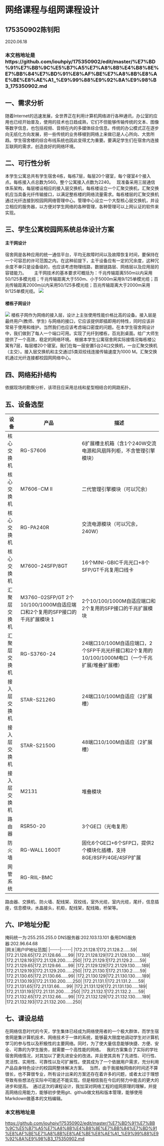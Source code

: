 # 网络课程与组网课程设计
## 175350902陈钊阳
2020.06.18
### 本文档地址是https://github.com/iouhpiy/175350902/edit/master/%E7%BD%91%E7%BB%9C%E5%B7%A5%E7%A8%8B%E4%B8%8E%E7%BB%84%E7%BD%91%E8%AF%BE%E7%A8%8B%E8%AE%BE%E8%AE%A1_%E9%99%88%E9%92%8A%E9%98%B3_175350902.md
## 一、需求分析
 随着Internet的迅速发展，全世界正在利用计算机网络进行各种通讯，办公室的应用也已经开始普及，使用的技术也日趋成熟，它们不但能够传输传统的文本、图像等数字信息，也包括视频、音频在内的多媒体综合信息。传统的办公模式正在逐步向无纸化方向发展，把一些传统的业务移植到网络上来做已是人心所向、大势所趋。学生宿舍楼的综合布线系统也因此变得尤为重要。要满足学生们在宿舍内连接互联网的需求，创造良好的网络环境。
## 二、可行性分析
本学生公寓总共有学生宿舍4栋，每栋7层，每层20个寝室，每个寝室4个接入点。每栋接入点总数为560。整个公寓接入点数为2240。 
现准备采用三层通信体系架构，每层楼设相应的接入层交换机，每栋楼设立一个汇聚交换机，汇聚交换机应当具备光纤传输接口，以满足整栋楼的网络流量需求。每栋楼层的汇聚交换机通过光纤连接到校园网网络管理中心。管理中心设立一个大型核心层交换机，并设立相应的服务器，以方便对学生网络的各种管理，各种管理可以上网认证的软件来实现。
## 三、学生公寓校园网系统总体设计方案
#### 主干网设计
宿舍网是各种应用的统一通信平台，平均无故障时间以及故障恢复时间，要保持在一个可容忍的许可范围之内。在这种前提下，主干设备应有一定的冗余度，这种冗余度不单只是设备级的，也应该考虑物理线路，数据链路层、网络层以及应用层的容错能力。   
主干网技术的基本要求可概括为：千兆传输距离550m以内采用50/125多模光缆；千兆传输距离大于550m、小于5000m采用9/125单模光缆；百兆传输距离2000m以内采用50/125多模光缆；百兆传输距离大于2000m采用9/125单模光缆。
![](https://s1.ax1x.com/2020/06/18/NnGCU1.jpg)
#### 楼栋子网设计
![](https://s1.ax1x.com/2020/06/18/NnGvJP.jpg)
楼栋子网作为网络的接入层，设计上主张使用性能价格比高的设备。接入层是最终用户(教师、学生) 与网络的接口，它应该提供即插即用的特性，同时应该非常易于使用和维护。当然我们也应该考虑端口密度的问题。在本学生宿舍网设计中，我们做到了每人一个端口可用。实现了光纤到楼栋，百兆到桌面。给广大师生提供了一个高效，稳定的网络环境。
根据本学生公寓宿舍网实际接情况每栋楼公寓有7层，每层楼20个寝室。我们在每一层安置5台24口交换机，一台汇聚交换机（主交）。接入层交换机和主交通过5类双绞线连接传输速度为1000 M。汇聚交换机通过光纤连接都校园网网络中心。
## 四、网络拓扑结构
依据现场的勘察分析，该项目应采用总线和星型相结合的网路拓扑。
## 五、设备选型
|设备|产品|描述|
|-----|-----|-----|
|核心交换机|RG-S7606|6扩展槽主机箱（含1个240W交流电源和风扇阵列柜，不含管理引擎模块）|
|核心交换机|M7606-CM II|二代管理引擎模块（可以冗余）|
|核心交换机|RG-PA240R|交流电源模块（可以冗余，240W）|
|核心交换机|M7600-24SFP/8GT|16个MINI-GBIC千兆光口+8个SFP/GT千兆复用口线卡|
|汇聚层交换机|	M3760-02SFP/GT	2个10/100/1000M自适应端口和2个复用的SFP接口的千兆扩展模块	1|2个10/100/1000M自适应端口和2个复用的SFP接口的千兆扩展模块|
|汇聚层交换机|RG-S3760-24|24端口10/100M自适应端口，2个SFP千兆光纤接口和2个复用的10/100/1000M电口（一个千兆扩展/堆叠扩展槽）|
|接入层交换机|STAR-S2126G|24端口10/100M自适应（2扩展槽）|
|接入层交换机|	STAR-S2150G|48端口10/100M自适应（2扩展槽）|
|接入层交换机|M2131|堆叠模块|
|路由器|RSR50-20|3个GE口（光电复用）|
|防火墙|RG-WALL 1600T|固化6个GE口+6个SFP口，提供2个模块化插槽，支持8GE/8SFP/4GE/4SFP扩展|
|网管系统|RG-RIIL-BMC||

路由器、交换机、防火墙、配线架、双绞线，室外光缆，室内光缆，尾纤，信息插座，信息模块，水晶接头，机柜，配线架，配线箱，桥架等。
## 六、IP地址分配
掩码统一为:255.255.255.0     DNS服务器:202.103.13.101     备用DNS服务器:202.96.64.68  
|网关|用户IP地址范围|
|-----|-----|
|172.21.128.1|172.21.128.2……59|
|172.21.128.65|172.21.128.66……99|
|172.21.128.129|172.21.128.130……189|
|172.21.128.193|172.21.128.200……250|
|172.21.129.1|172.21.129.2……59|
|172.21.129.65|172.21.129.66……99|
|172.21.129.129|172.21.129.130……189|
|172.21.129.193|172.21.129.200……250|
|172.21.130.1|172.21.130.2……59|
|172.21.130.65|172.21.130.66……99|
|172.21.130.129|172.21.130.130……189|
|172.21.130.193|172.21.130.200……250|
|172.21.131.1|172.21.131.2……59|
|172.21.131.65|172.21.131.66……99|
|172.21.131.129|172.21.131.130……189|
|172.21.131.193|172.21.131.200……250|
|172.21.132.1|172.21.132.2……59|
|172.21.132.65|172.21.132.66……99|
|172.21.132.129|172.21.132.130……189|
|172.21.132.193|172.21.132.200……250|
## 七、课设总结
在网络信息时代的今天，学生集体已经成为网络使用者的一个极大群体，而学生宿舍网是集计算机技术、网络技术于一体的系统，能够最大限度地调动学生对计算机学习的参与性以及积极性的主要网络。同时，为了使大量信息能够快捷、方便、安全、可靠的为学生服务，就需要一个高性能的网络。 
我的方案集合了实际的学社宿舍网络情况，对其加以了更先进安全的改进。并且使其具有了先进性、可行性、灵活性、实用性、可靠性以及可扩展性。使其成为了一个依据用户需求，充分利用产品自身特色设计的校园网整体解决方案。 
当然，由于我接触网络的时间还不算很长，也不算很专业，所有设计出来的方案还存在着许多的问题，或者太过于理想导致有些想法在实际中可能还不能实现。但是相信我在今后的努力中能去的更大的进步和提高。 通过这次的课程设计，我加深对网络工程的组网原理的理解，并提高网络应用能力，能够初步使用git、github做文档和版本管理，能够使用Markdown做基本的文档编辑。
### 本文档地址是
https://github.com/iouhpiy/175350902/edit/master/%E7%BD%91%E7%BB%9C%E5%B7%A5%E7%A8%8B%E4%B8%8E%E7%BB%84%E7%BD%91%E8%AF%BE%E7%A8%8B%E8%AE%BE%E8%AE%A1_%E9%99%88%E9%92%8A%E9%98%B3_175350902.md

